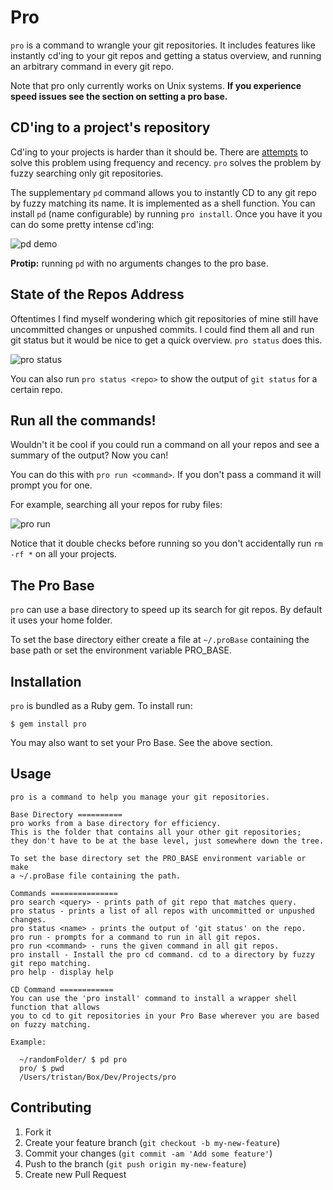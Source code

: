 # Pro

`pro` is a command to wrangle your git repositories.
It includes features like instantly cd'ing to your git repos and getting a
status overview, and running an arbitrary command in every git repo.

Note that pro only currently works on Unix systems. **If you experience speed issues
see the section on setting a pro base.**

## CD'ing to a project's repository

Cd'ing to your projects is harder than it should be.
There are [attempts](https://github.com/rupa/z) to solve this
problem using frequency and recency.
`pro` solves the problem by fuzzy searching only git repositories.

The supplementary `pd` command allows you to instantly CD to any git repo by
fuzzy matching its name. It is implemented as a shell function.
You can install `pd` (name configurable) by running `pro install`.
Once you have it you can do some pretty intense cd'ing:

![pd demo](http://thume.ca/assets/postassets/pro/pd_screen.png)

**Protip:** running `pd` with no arguments changes to the pro base.

## State of the Repos Address

Oftentimes I find myself wondering which git repositories of mine still have
uncommitted changes or unpushed commits. I could find them all and run git
status but it would be nice to get a quick overview. `pro status` does this.

![pro status](http://thume.ca/assets/postassets/pro/pro_status.png)

You can also run `pro status <repo>` to show the output of `git status` for a
certain repo.

## Run all the commands!

Wouldn't it be cool if you could run a command on all your repos and see a
summary of the output? Now you can!

You can do this with `pro run <command>`. If you don't pass a command it will
prompt you for one.

For example, searching all your repos for ruby files:

![pro run](http://thume.ca/assets/postassets/pro/pro_run.png)

Notice that it double checks before running so you don't accidentally run
`rm -rf *` on all your projects.

## The Pro Base

`pro` can use a base directory to speed up its search for git repos. By default it
uses your home folder.

To set the base directory either create a file at `~/.proBase` containing the
base path or set the environment variable PRO_BASE.

## Installation

`pro` is bundled as a Ruby gem. To install run:

    $ gem install pro

You may also want to set your Pro Base. See the above section.

## Usage

    pro is a command to help you manage your git repositories.

    Base Directory ==========
    pro works from a base directory for efficiency.
    This is the folder that contains all your other git repositories;
    they don't have to be at the base level, just somewhere down the tree.

    To set the base directory set the PRO_BASE environment variable or make
    a ~/.proBase file containing the path.

    Commands ===============
    pro search <query> - prints path of git repo that matches query.
    pro status - prints a list of all repos with uncommitted or unpushed changes.
    pro status <name> - prints the output of 'git status' on the repo.
    pro run - prompts for a command to run in all git repos.
    pro run <command> - runs the given command in all git repos.
    pro install - Install the pro cd command. cd to a directory by fuzzy git repo matching.
    pro help - display help

    CD Command ============
    You can use the 'pro install' command to install a wrapper shell function that allows
    you to cd to git repositories in your Pro Base wherever you are based on fuzzy matching.

    Example:

      ~/randomFolder/ $ pd pro
      pro/ $ pwd
      /Users/tristan/Box/Dev/Projects/pro


## Contributing

1. Fork it
2. Create your feature branch (`git checkout -b my-new-feature`)
3. Commit your changes (`git commit -am 'Add some feature'`)
4. Push to the branch (`git push origin my-new-feature`)
5. Create new Pull Request
